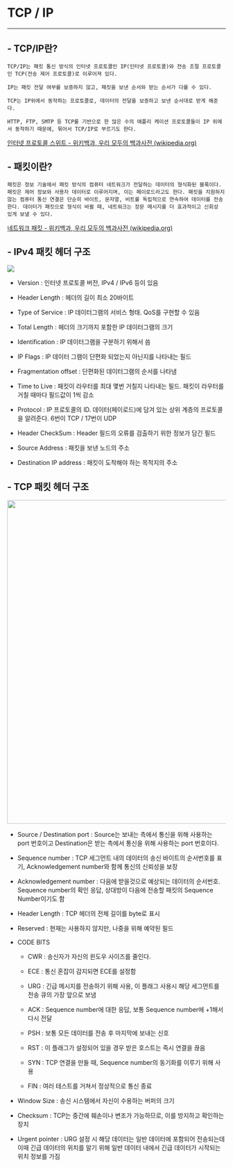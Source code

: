 # TCP / IP

---

## - TCP/IP란?

`TCP/IP는 패킷 통신 방식의 인터넷 프로토콜인 IP(인터넷 프로토콜)와 전송 조절 프로토콜인 TCP(전송 제어 프로토콜)로 이루어져 있다.` 

`IP는 패킷 전달 여부를 보증하지 않고, 패킷을 보낸 순서와 받는 순서가 다를 수 있다. `

`TCP는 IP위에서 동작하는 프로토콜로, 데이터의 전달을 보증하고 보낸 순서대로 받게 해준다.`

`HTTP, FTP, SMTP 등 TCP를 기반으로 한 많은 수의 애플리 케이션 프로토콜들이 IP 위에서 동작하기 때문에, 묶어서 TCP/IP로 부르기도 한다.`

[인터넷 프로토콜 스위트 - 위키백과, 우리 모두의 백과사전 (wikipedia.org)](https://ko.wikipedia.org/wiki/%EC%9D%B8%ED%84%B0%EB%84%B7_%ED%94%84%EB%A1%9C%ED%86%A0%EC%BD%9C_%EC%8A%A4%EC%9C%84%ED%8A%B8#TCP%EC%99%80_IP)



## - 패킷이란?

`패킷은 정보 기술에서 패킷 방식의 컴퓨터 네트워크가 전달하는 데이터의 형식화된 블록이다. 패킷은 제어 정보와 사용자 데이터로 이루어지며, 이는 페이로드라고도 한다. 패킷을 지원하지 않는 컴퓨터 통신 연결은 단순히 바이트, 문자열, 비트를 독립적으로 연속하여 데이터를 전송한다. 데이터가 패킷으로 형식이 바뀔 때, 네트워크는 장문 메시지를 더 효과적이고 신회성 있게 보낼 수 있다.`

[네트워크 패킷 - 위키백과, 우리 모두의 백과사전 (wikipedia.org)](https://ko.wikipedia.org/wiki/%EB%84%A4%ED%8A%B8%EC%9B%8C%ED%81%AC_%ED%8C%A8%ED%82%B7)



## - IPv4 패킷 헤더 구조

![](https://blog.kakaocdn.net/dn/bDBSr3/btrfpfWprOw/T1B3KxBsB50fUFJDq5ak4K/img.png)

- Version : 인터넷 프로토콜 버전, IPv4 / IPv6 등이 있음

- Header Length : 헤더의 길이 최소 20바이트

- Type of Service : IP 데이터그램의 서비스 형태. QoS를 구현할 수 있음

- Total Length : 헤더의 크기까지 포함한 IP 데이터그램의 크기

- Identification : IP 데이터그램을 구분하기 위해서 씀

- IP Flags : IP 데이터 그램이 단편화 되었는지 아닌지를 나타내는 필드

- Fragmentation offset : 단편화된 데이터그램의 순서를 나타냄

- Time to Live : 패킷이 라우터를 최대 몇번 거칠지 나타내는 필드. 패킷이 라우터를 거칠 때마다 필드값이 1씩 감소

- Protocol : IP 프로토콜의 ID. 데이터(페이로드)에 담겨 있는 상위 계층의 프로토콜을 알려준다. 6번이 TCP / 17번이 UDP

- Header CheckSum : Header 필드의 오류를 검출하기 위한 정보가 담긴 필드

- Source Address : 패킷을 보낸 노드의 주소

- Destination IP address : 패킷이 도착해야 하는 목적지의 주소



## - TCP 패킷 헤더 구조

<img title="" src="http://lh6.ggpht.com/_Os5qf5urx_A/S1B2rISxU_I/AAAAAAAABBY/59uGrupJwjU/s800/tcp_header.png" alt="" data-align="center" width="745">

- Source / Destination port : Source는 보내는 측에서 통신을 위해 사용하는 port 번호이고 Destination은 받는 측에서 통신을 위해 사용하는 port 번호이다.

- Sequence number : TCP 세그먼트 내의 데이터의 송신 바이트의 순서번호를 표기, Acknowledgement number와 함께 통신의 신뢰성을 보장

- Acknowledgement number : 다음에 받을것으로 예상되는 데이터의 순서번호. Sequence number의 확인 응답, 상대방이 다음에 전송할 패킷의 Sequence Number이기도 함

- Header Length : TCP 헤더의 전체 길이를 byte로 표시

- Reserved : 현재는 사용하지 않지만, 나중을 위해 예약된 필드

- CODE BITS 
  
  - CWR : 송신자가 자신의 윈도우 사이즈를 줄인다.
  
  - ECE : 통신 혼잡이 감지되면 ECE를 설정함
  
  - URG :  긴급 메시지를 전송하기 위해 사용, 이 플래그 사용시 해당 세그먼트를 전송 큐의 가장 앞으로 보냄
  
  - ACK :  Sequence number에 대한 응답, 보통 Sequence number에 +1해서 다시 전달
  
  - PSH : 보통 모든 데이터를 전송 후 마지막에 보내는 신호
  
  - RST : 이 플래그가 설정되어 있을 경우 받은 호스트는 즉시 연결을 끊음
  
  - SYN : TCP 연결을 만들 때, Sequence number의 동기화를 이루기 위해 사용
  
  - FIN : 여러 테스트를 거쳐서 정상적으로 통신 종료

- Window Size : 송신 시스템에서 자신이 수용하는 버퍼의 크기

- Checksum : TCP는 중간에 훼손이나 변조가 가능하므로, 이를 방지하고 확인하는 장치

- Urgent pointer : URG 설정 시 해당 데이터는 일반 데이터에 포함되어 전송되는데 이때 긴급 데이터의 위치를 알기 위해 일반 데이터 내에서 긴급 데이터가 시작되는 위치 정보를 가짐










